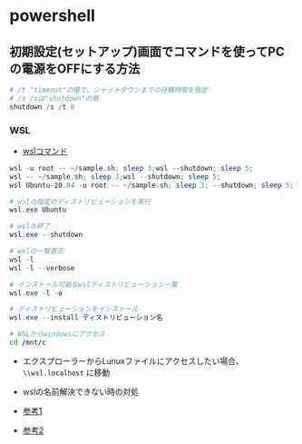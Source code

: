# powershell

## 初期設定(セットアップ)画面でコマンドを使ってPCの電源をOFFにする方法

```powershell
# /t "timeout"の略で、シャットダウンまでの待機時間を指定
# /s /sは"shutdown"の略
shutdown /s /t 0
```

### WSL

- [wslコマンド](https://learn.microsoft.com/ja-jp/windows/wsl/basic-commands)

```powershell
wsl -u root -- ~/sample.sh; sleep 3;wsl --shutdown; sleep 5;
wsl -- ~/sample.sh; sleep 3;wsl --shutdown; sleep 5;
wsl Ubuntu-20.04 -u root -- ~/sample.sh; sleep 3; --shutdown; sleep 5;

# wslの指定のディストリビューションを実行
wsl.exe Ubuntu

# wslの終了
wsl.exe --shutdown

# wslの一覧表示
wsl -l
wsl -l --verbose

# インストール可能なwslディストリビューション一覧
wsl.exe -l -o

# ディストリビューションをインストール
wsl.exe --install ディストリビューション名
```


```sh
# WSLからwindowsにアクセス
cd /mnt/c
```

- エクスプローラーからLunuxファイルにアクセスしたい場合、`\\wsl.localhost` に移動

* wslの名前解決できない時の対処

* [参考1](https://zenn.dev/ekuinox/articles/520500939e5242a6393c)
* [参考2](https://qiita.com/kkato233/items/1fc71bde5a6d94f1b982)
